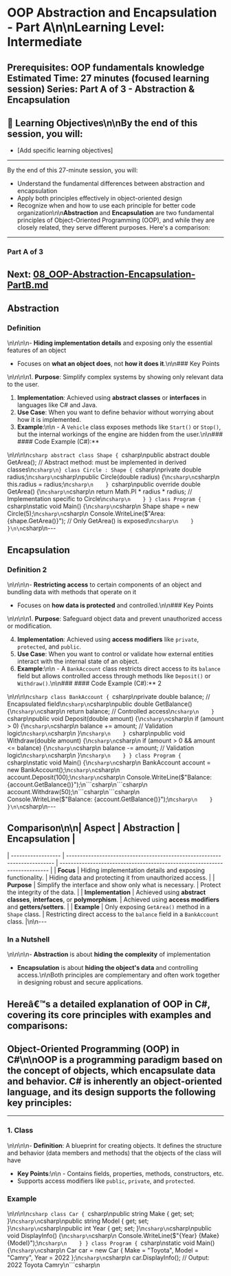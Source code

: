 # OOP Abstraction and Encapsulation - Part A\n\n**Learning Level**: Intermediate

**Prerequisites**: OOP fundamentals knowledge
**Estimated Time**: 27 minutes (focused learning session)
**Series**: Part A of 3 - Abstraction & Encapsulation
---

## 🎯 Learning Objectives\n\nBy the end of this session, you will:
  - [Add specific learning objectives]
---
By the end of this 27-minute session, you will:
  - Understand the fundamental differences between abstraction and encapsulation
  - Apply both principles effectively in object-oriented design
  - Recognize when and how to use each principle for better code organization\n\n**Abstraction** and **Encapsulation** are two fundamental principles of Object-Oriented Programming (OOP), and while they are closely related, they serve different purposes. Here's a comparison:
---
### Part A of 3
Next: [08_OOP-Abstraction-Encapsulation-PartB.md](08_OOP-Abstraction-Encapsulation-PartB.md)
---

## **Abstraction**
### Definition

\n\n\n\n- **Hiding implementation details** and exposing only the essential features of an object
  - Focuses on **what an object does**, not **how it does it**.\n\n### Key Points

\n\n\n\n1. **Purpose**: Simplify complex systems by showing only relevant data to the user.

1. **Implementation**: Achieved using **abstract classes** or **interfaces** in languages like C# and Java.
2. **Use Case**: When you want to define behavior without worrying about how it is implemented.
3. **Example**:\n\n   - A `Vehicle` class exposes methods like `Start()` or `Stop()`, but the internal workings of the engine are hidden from the user.\n\n### #### Code Example (C#):**

\n\n\n\n```csharp
abstract class Shape {
```csharp\npublic abstract double GetArea(); // Abstract method: must be implemented in derived classes\n```csharp\n}
class Circle : Shape {
```csharp\nprivate double radius;\n```csharp\n```csharp\npublic Circle(double radius) {\n```csharp\n```csharp\n    this.radius = radius;\n```csharp\n    }
```csharp\npublic override double GetArea() {\n```csharp\n```csharp\n    return Math.PI * radius * radius; // Implementation specific to Circle\n```csharp\n    }
}
class Program {
```csharp\nstatic void Main() {\n```csharp\n```csharp\n    Shape shape = new Circle(5);\n```csharp\n```csharp\n    Console.WriteLine($"Area: {shape.GetArea()}"); // Only GetArea() is exposed\n```csharp\n    }
}\n\n```csharp\n---

## **Encapsulation**
### Definition 2

\n\n\n\n- **Restricting access** to certain components of an object and bundling data with methods that operate on it
  - Focuses on **how data is protected** and controlled.\n\n### Key Points

\n\n\n\n1. **Purpose**: Safeguard object data and prevent unauthorized access or modification.

4. **Implementation**: Achieved using **access modifiers** like `private`, `protected`, and `public`.
5. **Use Case**: When you want to control or validate how external entities interact with the internal state of an object.
6. **Example**:\n\n   - A `BankAccount` class restricts direct access to its `balance` field but allows controlled access through methods like `Deposit()` or `Withdraw()`.\n\n### #### Code Example (C#):** 2

\n\n\n\n```csharp
class BankAccount {
```csharp\nprivate double balance; // Encapsulated field\n```csharp\n```csharp\npublic double GetBalance() {\n```csharp\n```csharp\n    return balance; // Controlled access\n```csharp\n    }
```csharp\npublic void Deposit(double amount) {\n```csharp\n```csharp\n    if (amount > 0) {\n```csharp\n```csharp\n        balance += amount; // Validation logic\n```csharp\n```csharp\n    }\n```csharp\n    }
```csharp\npublic void Withdraw(double amount) {\n```csharp\n```csharp\n    if (amount > 0 && amount <= balance) {\n```csharp\n```csharp\n        balance -= amount; // Validation logic\n```csharp\n```csharp\n    }\n```csharp\n    }
}
class Program {
```csharp\nstatic void Main() {\n```csharp\n```csharp\n    BankAccount account = new BankAccount();\n```csharp\n```csharp\n    account.Deposit(100);\n```csharp\n```csharp\n    Console.WriteLine($"Balance: {account.GetBalance()}");\n```csharp\n```csharp\n    account.Withdraw(50);\n```csharp\n```csharp\n    Console.WriteLine($"Balance: {account.GetBalance()}");\n```csharp\n    }
}\n\n```csharp\n---

## **Comparison**\n\n| Aspect             | **Abstraction**                                                           | **Encapsulation**                                                          |

| ------------------ | ------------------------------------------------------------------------- | -------------------------------------------------------------------------- |
| **Focus**          | Hiding implementation details and exposing functionality.                 | Hiding data and protecting it from unauthorized access.                    |
| **Purpose**        | Simplify the interface and show only what is necessary.                   | Protect the integrity of the data.                                         |
| **Implementation** | Achieved using **abstract classes**, **interfaces**, or **polymorphism**. | Achieved using **access modifiers** and **getters/setters**.               |
| **Example**        | Only exposing `GetArea()` method in a `Shape` class.                      | Restricting direct access to the `balance` field in a `BankAccount` class. |\n\n---

### **In a Nutshell**

\n\n\n\n- **Abstraction** is about **hiding the complexity** of implementation
  - **Encapsulation** is about **hiding the object's data** and controlling access.\n\nBoth principles are complementary and often work together in designing robust and secure applications.

Hereâ€™s a detailed explanation of **OOP in C#**, covering its core principles with examples and comparisons:
---

## **Object-Oriented Programming (OOP) in C#**\n\nOOP is a programming paradigm based on the concept of objects, which encapsulate data and behavior. C# is inherently an object-oriented language, and its design supports the following key principles:

---

### **1. Class**

\n\n\n\n- **Definition**: A blueprint for creating objects. It defines the structure and behavior (data members and methods) that the objects of the class will have
  - **Key Points**:\n\n  - Contains fields, properties, methods, constructors, etc.
  - Supports access modifiers like `public`, `private`, and `protected`.

### **Example**

\n\n\n\n```csharp
class Car {
```csharp\npublic string Make { get; set; }\n```csharp\n```csharp\npublic string Model { get; set; }\n```csharp\n```csharp\npublic int Year { get; set; }\n```csharp\n```csharp\npublic void DisplayInfo() {\n```csharp\n```csharp\n    Console.WriteLine($"{Year} {Make} {Model}");\n```csharp\n    }
}
class Program {
```csharp\nstatic void Main() {\n```csharp\n```csharp\n    Car car = new Car { Make = "Toyota", Model = "Camry", Year = 2022 };\n```csharp\n```csharp\n    car.DisplayInfo(); // Output: 2022 Toyota Camry\n```csharp\n
